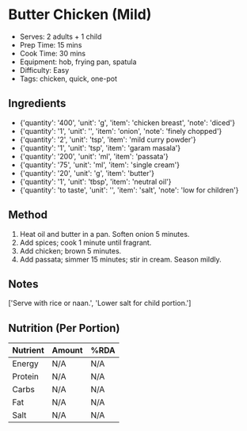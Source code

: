 # Butter Chicken (Mild)

- Serves: 2 adults + 1 child
- Prep Time: 15 mins
- Cook Time: 30 mins
- Equipment: hob, frying pan, spatula
- Difficulty: Easy
- Tags: chicken, quick, one-pot

## Ingredients

- {'quantity': '400', 'unit': 'g', 'item': 'chicken breast', 'note': 'diced'}
- {'quantity': '1', 'unit': '', 'item': 'onion', 'note': 'finely chopped'}
- {'quantity': '2', 'unit': 'tsp', 'item': 'mild curry powder'}
- {'quantity': '1', 'unit': 'tsp', 'item': 'garam masala'}
- {'quantity': '200', 'unit': 'ml', 'item': 'passata'}
- {'quantity': '75', 'unit': 'ml', 'item': 'single cream'}
- {'quantity': '20', 'unit': 'g', 'item': 'butter'}
- {'quantity': '1', 'unit': 'tbsp', 'item': 'neutral oil'}
- {'quantity': 'to taste', 'unit': '', 'item': 'salt', 'note': 'low for
  children'}

## Method

1. Heat oil and butter in a pan. Soften onion 5 minutes.
2. Add spices; cook 1 minute until fragrant.
3. Add chicken; brown 5 minutes.
4. Add passata; simmer 15 minutes; stir in cream. Season mildly.

## Notes

['Serve with rice or naan.', 'Lower salt for child portion.']

## Nutrition (Per Portion)

| Nutrient | Amount | %RDA |
|----------|--------|------|
| Energy   | N/A | N/A |
| Protein  | N/A | N/A |
| Carbs    | N/A | N/A |
| Fat      | N/A | N/A |
| Salt     | N/A | N/A |
